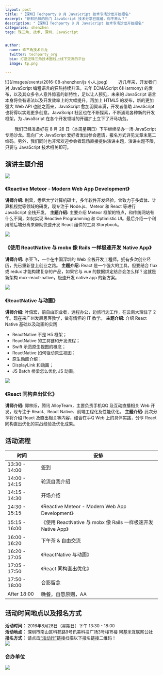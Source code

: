 ```yaml
---
layout: post
title: "【深圳】Techparty 8 月 JavaScript 技术专场沙龙开始报名"
excerpt: "新鲜热辣的热门 JavaScript 技术分享已就绪，你不来么？"
description: "【深圳】Techparty 8 月 JavaScript 技术专场沙龙开始报名"
categories: shenzhen
tags: 珠三角, 技术, 深圳, JavaScript


author:
  name: 珠三角技术沙龙
  twitter: techparty_org
  bio: 打造泛珠三角技术圈线上线下交流的平台
  image: tp.png

---
```

![](/images/events/2016-08-shenzhen/js 小人.jpeg)
&nbsp;&nbsp;&nbsp;&nbsp;&nbsp;&nbsp;&nbsp;&nbsp;近几年来，开发者们对 JavaScript 编程语言的狂热持续升温。去年 ECMAScript 6(Harmony)  的发布，以及其众多令人意外惊喜的新特性，足以让人预见，未来的  JavaScript 语言本身将会有语法以及开发效率上的大幅提升。再加上 HTML5 的发布，新的更加强大 Web API 也随之而来，JavaScript 愈加羽翼丰满，开发者借助 JavaScript 也将得以实现更多创意。JavaScript 社区也在不断探索，不断涌现各种新的开发框架，为 JavaScript 在各个开发领域的开疆扩土立下了汗马功劳。

&nbsp;&nbsp;&nbsp;&nbsp;&nbsp;&nbsp;&nbsp;&nbsp;我们已经准备好在 8 月 28 日（本周星期日）下午继续举办一场 JavaScript 专场沙龙。现向广大 JavaScript 爱好者发出参会邀请，报名方式详见文章末尾二维码。另外，我们同时也非常欢迎参会者现场直接提供演讲主题，演讲主题不限，只要与 JavaScript 技术相关即可。

## 演讲主题介绍
![](/images/events/2016-08-shenzhen/荆雷.png)
### 《Reactive Meteor - Modern Web App Development》
**讲师介绍:** 荆雷，悉尼大学计算机硕士，多年软件开发经验。曾致力于多媒体、计算机视觉等领域的研发，现专注于 Node.js、Meteor 和 React 等进行 JavaScript 全栈开发。
**主题介绍:** 主要介绍 Meteor 框架的特点，和传统网站有什么不同，如何实现 Reactive Programming 和 Optimistic UI。最后介绍一个利用前后端分离来帮助快速开发 React 组件的工具 Storybook。

![](/images/events/2016-08-shenzhen/李亚飞.png)
### 《使用 ReactNative 与 mobx 像 Rails 一样极速开发 Native App》
**讲师介绍:** 李亚飞，一个在中国深圳的 Web 全栈开发工程师，拥有多次创业经历，先已重新登上创业之路。
**主题介绍:** React 是一个强大的工具，但要结合 flux 或 redux 才能构建复杂的产品，如果它与 vue 的数据绑定结合会怎么样？这就是新架构 mox-react-native，极速开发 native app 的新方案。

![](/images/events/2016-08-shenzhen/叶倍宏.png)
### 《ReactNative 与动画》
**讲师介绍:** 叶倍宏，前自由职业者，远程办公，边旅行边工作，在云南大理住了 2 年。现在来广州发展思客教学，做有情怀的 IT 教学。
**主题介绍:** 介绍 React Native 基础以及动画的实践

  * ReactNative 不是 H5 框架；
  * ReactNative 的工具链和开发流程；
  * Swift 示范原生视图的概念；
  * ReactNative 如何驱动原生视图；
  * 原生动画介绍；
  * DisplayLink 和动画；
  * JS Batch 桥梁怎么优化 JS 动画。

![](/images/events/2016-08-shenzhen/林烁.png)
### 《React 同构直出优化》
**讲师介绍:** 郭林烁，腾讯 AlloyTeam，主要负责手机QQ 及互动直播相关 Web 开发，现专注于 React、React Native、前端工程化及性能优化。
**主题介绍:** 此次分享将介绍 React 及直出相关等内容，结合在手Q Web 上的具体实践，分享 React 同构直出优化的实战经验及优化成果。

## 活动流程
|      时间     |                              安排                             |
| ------------- | ------------------------------------------------------------- |
| 13:30 - 14:00 | 签到                                                          |
| 14:00 - 14:15 | 轮流自我介绍                                                  |
| 14:15 - 14:30 | 开场介绍                                                      |
| 14:30 - 15:15 | 《Reactive Meteor - Modern Web App Development》              |
| 15:15 - 16:00 | 《使用 ReactNative 与 mobx 像 Rails 一样极速开发 Native App》 |
| 16:00 - 16:20 | 下午茶 & 自由交流                                             |
| 16:20 - 17:05 | 《ReactNative 与动画》                                        |
| 17:05 - 17:50 | 《React 同构直出优化》                                        |
| 17:50 - 18:00 | 合影留念                                                      |
| After 18:00   | 晚餐，自愿原则，AA                                            |

## 活动时间地点以及报名方式
**活动时间：** 2016年8月28日（星期日）下午 13:30 - 18:00  
**活动地点：** 深圳市南山区科苑路9号讯美科技广场3号楼15楼 阿基米互联网公社  
**报名方式：** 请点击[“活动行”](http://www.huodongxing.com/event/3348896452300)链接扫描以下报名链接二维码！  
![](/images/events/2016-08-shenzhen/深圳js报名二维码.png)

### 合办单位
![](/images/events/2016-08-shenzhen/阿基米公社.jpg)